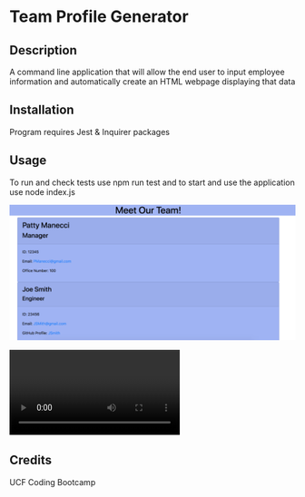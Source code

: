 # Team Profile Generator

## Description

A command line application that will allow the end user to input employee information and automatically create an HTML webpage displaying that data

## Installation

Program requires Jest & Inquirer packages

## Usage

To run and check tests use npm run test and to start and use the application use node index.js


![HTML Display ScreenShot](src/assets/team-profile-screenshot.png)

![Video Walkthrough](src/assets/team-profile-video-walkthrough.mp4)

## Credits

UCF Coding Bootcamp
